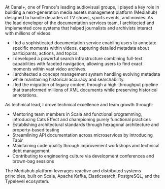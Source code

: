 At Canal+, one of France's leading audiovisual groups, I played a key role in building a next-generation media assets management platform (Mediahub) designed to handle decades of TV shows, sports events, and movies. As the lead developer of the documentation services team, I architected and implemented core systems that helped journalists and archivists interact with millions of videos:

- I led a sophisticated documentation service enabling users to annotate specific moments within videos, capturing detailed metadata about participants, actions, and topics.
- I developed a powerful search infrastructure combining full-text capabilities with faceted navigation, allowing users to find exact moments within vast video archives.
- I architected a concept management system handling evolving metadata while maintaining historical accuracy and searchability.
- I led the migration of legacy content through a high-throughput pipeline that transformed millions of XML documents while preserving historical annotations.

As technical lead, I drove technical excellence and team growth through:
- Mentoring team members in Scala and functional programming, introducing Cats Effect and championing purely functional practices
- Establishing architectural standards through hexagonal architecture and property-based testing
- Streamlining API documentation across microservices by introducing Tapir
- Maintaining code quality through improvement workshops and technical debt management
- Contributing to engineering culture via development conferences and brown-bag sessions

The Mediahub platform leverages reactive and distributed systems principles, built on Scala, Apache Kafka, Elasticsearch, PostgreSQL, and the Typelevel ecosystem.